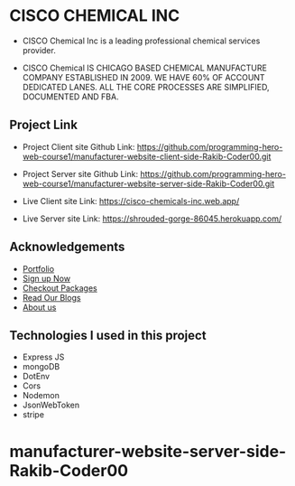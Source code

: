 # CISCO CHEMICAL INC

- CISCO Chemical Inc is a  leading professional chemical services provider.

- CISCO Chemical IS CHICAGO BASED CHEMICAL MANUFACTURE COMPANY ESTABLISHED IN 2009. WE HAVE 60% OF ACCOUNT DEDICATED LANES. ALL THE CORE PROCESSES ARE SIMPLIFIED, DOCUMENTED AND FBA.

## Project Link

- Project Client site Github Link: https://github.com/programming-hero-web-course1/manufacturer-website-client-side-Rakib-Coder00.git
- Project Server site Github Link: https://github.com/programming-hero-web-course1/manufacturer-website-server-side-Rakib-Coder00.git

- Live Client site Link: https://cisco-chemicals-inc.web.app/
- Live Server site Link: https://shrouded-gorge-86045.herokuapp.com/

## Acknowledgements

- [Portfolio](https://cisco-chemicals-inc.web.app/portfolio)
- [Sign up Now](https://cisco-chemicals-inc.web.app/signup)
- [Checkout Packages  ](https://brite-express-inc.web.app/checkout)
- [Read Our Blogs ](https://cisco-chemicals-inc.web.app/blog)
- [About us](https://cisco-chemicals-inc.web.app/about)


## Technologies I used in this project 
-  Express JS
-  mongoDB
-  DotEnv
-  Cors
-  Nodemon
-  JsonWebToken
-  stripe



# manufacturer-website-server-side-Rakib-Coder00
